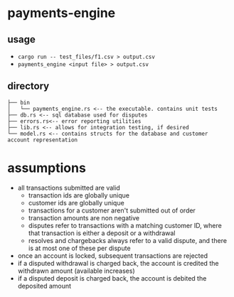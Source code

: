 # payments-engine

## usage
- `cargo run -- test_files/f1.csv > output.csv`
- `payments_engine <input file> > output.csv`

## directory
```
├── bin
│   └── payments_engine.rs <-- the executable. contains unit tests
├── db.rs <-- sql database used for disputes
├── errors.rs<-- error reporting utilities
├── lib.rs <-- allows for integration testing, if desired
└── model.rs <-- contains structs for the database and customer account representation
```

# assumptions
- all transactions submitted are valid
    + transaction ids are globally unique
    + customer ids are globally unique
    + transactions for a customer aren't submitted out of order
    + transaction amounts are non negative
    + disputes refer to transactions with a matching customer ID, where that transaction is either a deposit or a withdrawal
    + resolves and chargebacks always refer to a valid dispute, and there is at most one of these per dispute
- once an account is locked, subsequent transactions are rejected
- if a disputed withdrawal is charged back, the account is credited the withdrawn amount (available increases)
- if a disputed deposit is charged back, the account is debited the deposited amount 
